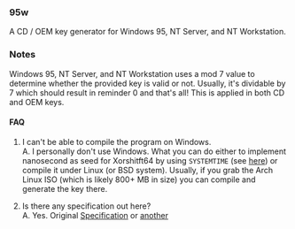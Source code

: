 ### 95w
A CD / OEM key generator for Windows 95, NT Server, and NT Workstation.

### Notes
Windows 95, NT Server, and NT Workstation uses a mod 7 value to determine whether the provided key is valid or not. Usually, it's dividable by 7 which should result in reminder 0 and that's all! This is applied in both CD and OEM keys.

#### FAQ
1. I can't be able to compile the program on Windows.\
A. I personally don't use Windows. What you can do either to implement nanosecond as seed for Xorshitft64 by using `SYSTEMTIME` (see [here](https://learn.microsoft.com/en-us/windows/win32/api/minwinbase/ns-minwinbase-systemtime)) or compile it under Linux (or BSD system). Usually, if you grab the Arch Linux ISO (which is likely 800+ MB in size) you can compile and generate the key there.

2. Is there any specification out here?\
A. Yes. Original [Specification](https://gurney.dev/posts/mod7/) or [another](./paper.txt)

